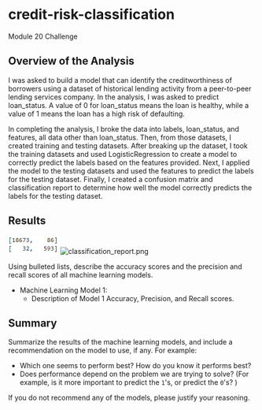 # credit-risk-classification
Module 20 Challenge

## Overview of the Analysis

I was asked to build a model that can identify the creditworthiness of borrowers using a dataset of historical lending activity from a peer-to-peer lending services company. In the analysis, I was asked to predict loan_status. A value of 0 for loan_status means the loan is healthy, while a value of 1 means the loan has a high risk of defaulting.

In completing the analysis, I broke the data into labels, loan_status, and features, all data other than loan_status. Then, from those datasets, I created training and testing datasets. After breaking up the dataset, I took the training datasets and used LogisticRegression to create a model to correctly predict the labels based on the features provided. Next, I applied the model to the testing datasets and used the features to predict the labels for the testing dataset. Finally, I created a confusion matrix and classification report to determine how well the model correctly predicts the labels for the testing dataset.

## Results

![confusion_matrix.png](https://github.com/rollernathan/credit-risk-classification/blob/main/Credit_Risk/images/confusion_matrix.png)
![classification_report.png]()

Using bulleted lists, describe the accuracy scores and the precision and recall scores of all machine learning models.

* Machine Learning Model 1:
    * Description of Model 1 Accuracy, Precision, and Recall scores.

## Summary

Summarize the results of the machine learning models, and include a recommendation on the model to use, if any. For example:

* Which one seems to perform best? How do you know it performs best?
* Does performance depend on the problem we are trying to solve? (For example, is it more important to predict the `1`'s, or predict the `0`'s? )

If you do not recommend any of the models, please justify your reasoning.
